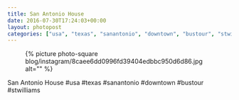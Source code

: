 ```yaml
---
title: San Antonio House
date: 2016-07-30T17:24:03+00:00
layout: photopost
categories: ["usa", "texas", "sanantonio", "downtown", "bustour", "stwilliams", "photos", "instagram"]
---
```


<figure class="photo photo--square">
  {% picture photo-square blog/instagram/8caee6dd0996fd39404edbbc950d6d86.jpg alt="" %}
</figure>

San Antonio House
#usa #texas #sanantonio #downtown #bustour #stwilliams
